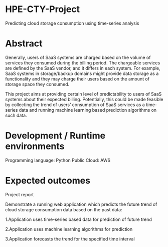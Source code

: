 # HPE-CTY-Project
Predicting cloud storage consumption using time-series analysis

# Abstract
Generally, users of SaaS systems are charged based on the volume of services they consumed
during the billing period. The chargeable services are defined by the SaaS vendor, and it differs in each system. For example, SaaS systems in storage/backup domains might provide data storage as a functionality and they may charge their users based on the amount of storage space they consumed.

This project aims at providing certain level of predictability to users of SaaS systems about their expected billing. Potentially, this could be made feasible by collecting the trend of users’ consumption of SaaS services as a time-series data and running machine learning based prediction algorithms on such data.

# Development / Runtime environments
Programming language: Python
Public Cloud: AWS

# Expected outcomes
Project report

Demonstrate a running web application which predicts the future trend of cloud storage
consumption data based on the past data:

1.Application uses time-series based data for prediction of future trend

2.Application uses machine learning algorithms for prediction

3.Application forecasts the trend for the specified time interval